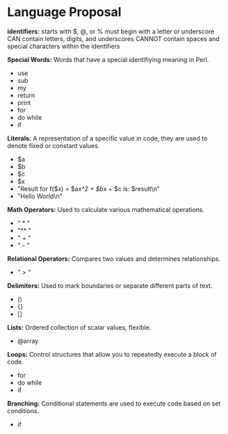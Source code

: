 # Language Proposal

**identifiers:**
starts with $, @, or %
must begin with a letter or underscore
CAN contain letters, digits, and underscores
CANNOT contain spaces and special characters within the identifiers

**Special Words:**
Words that have a special identifiying meaning in Perl.

- use 
- sub
- my
- return
- print
- for 
- do while
- if 

**Literals:**
A representation of a specific value in code, they are used to denote fixed or constant values. 

- $a 
- $b
- $c
- $x
- "Result for f($x) = $a*x^2 + $b*x + $c is: $result\n"
- "Hello World\n"

**Math Operators:**
Used to calculate various mathematical operations. 

- " * "
- "** "
- " + "
- " - "

**Relational Operators:**
Compares two values and determines relationships.

- " > "

**Delimiters:**
Used to mark boundaries or separate different parts of text.

- ()
- {}
- []

**Lists:**
Ordered collection of scalar values, flexible.

- @array 

**Loops:**
Control structures that allow you to repeatedly execute a block of code.

- for 
- do while
- if 

**Branching:**
Conditional statements are used to execute code based on set conditions.

- if
